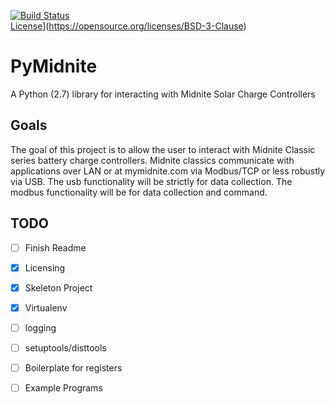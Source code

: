[![Build Status](https://travis-ci.org/CenSEPS/pymidnite.svg?branch=master)](https://travis-ci.org/CenSEPS/pymidnite)  
[License](https://img.shields.io/badge/License-BSD%203--Clause-blue.svg)](https://opensource.org/licenses/BSD-3-Clause)
# PyMidnite

A Python (2.7) library for interacting with Midnite Solar Charge Controllers

## Goals

The goal of this project is to allow the user to interact with Midnite Classic series battery charge controllers. 
Midnite classics communicate with applications over LAN or at mymidnite.com via Modbus/TCP or less robustly via USB.
The usb functionality will be strictly for data collection.
The modbus functionality will be for data collection and command.


## TODO

- [ ] Finish Readme
- [x] Licensing
- [x] Skeleton Project
- [x] Virtualenv
- [ ] logging
- [ ] setuptools/disttools
- [ ] Boilerplate for registers
- [ ] Example Programs

